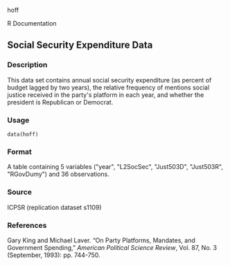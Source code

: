 hoff

R Documentation

## Social Security Expenditure Data

### Description

This data set contains annual social security expenditure (as percent of
budget lagged by two years), the relative frequency of mentions social justice
received in the party's platform in each year, and whether the president is
Republican or Democrat.

### Usage

    data(hoff)

### Format

A table containing 5 variables ("year", "L2SocSec", "Just503D", "Just503R",
"RGovDumy") and 36 observations.

### Source

ICPSR (replication dataset s1109)

### References

Gary King and Michael Laver. “On Party Platforms, Mandates, and Government
Spending,” _American Political Science Review_, Vol. 87, No. 3 (September,
1993): pp. 744-750.

